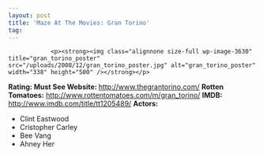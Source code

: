 ```yaml
---
layout: post
title: 'Maze At The Movies: Gran Torino'
tag: 
---
```



                <p><strong><img class="alignnone size-full wp-image-3630" title="gran_torino_poster" src="/uploads/2008/12/gran_torino_poster.jpg" alt="gran_torino_poster" width="338" height="500" /></strong></p>
<p><strong>Rating: Must See
Website: </strong><a href="http://www.thegrantorino.com/"><a href="http://www.thegrantorino.com/">http://www.thegrantorino.com/</a></a>
<strong>Rotten Tomatoes:</strong> <a href="http://www.rottentomatoes.com/m/gran_torino/"><a href="http://www.rottentomatoes.com/m/gran_torino/">http://www.rottentomatoes.com/m/gran_torino/</a></a>
<strong>IMDB:</strong> <a href="http://www.imdb.com/title/tt1205489/"><a href="http://www.imdb.com/title/tt1205489/">http://www.imdb.com/title/tt1205489/</a></a>
<strong>Actors:</strong></p>
<ul>
    <li>Clint Eastwood</li>
    <li>Cristopher Carley</li>
    <li>Bee Vang</li>
    <li>Ahney Her</li>
</ul>
            
